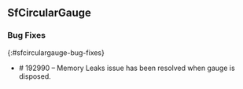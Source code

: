 ## SfCircularGauge

### Bug Fixes
{:#sfcirculargauge-bug-fixes}

* \# 192990 – Memory Leaks issue has been resolved when gauge is disposed.



